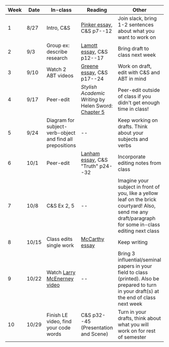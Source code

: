 | Week | Date | In-class | Reading | Other |
| --- | --- | --- | --- | --- |
| 1  | 8/27 | Intro, C&S | [Pinker essay](../6110-papers/pinker.pdf), C&S p7--12 | Join slack, bring 1-2 sentences about what you want to work on |
| 2 | 9/3 | Group ex: describe research | [Lamott essay](../6110-papers/lamott.pdf), C&S p12--17 | Bring draft to class next week |
| 3 | 9/10 | Watch 2 ABT videos | [Greene essay](../6110-papers/greene.pdf), C&S p17--24 | Work on draft, edit with C&S and ABT in mind |
| 4 | 9/17 | Peer-edit | *Stylish Academic Writing* by Helen Sword: [Chapter 5](../6110-papers/Sword-chapter5.pdf) | Peer-edit outside of class if you didn't get enough time in class! |
| 5 | 9/24 | Diagram for subject-verb-object and find all prepositions | -- | Keep working on drafts. Think about your subjects and verbs |
| 6 | 10/1 | Peer-edit | [Lanham essay](../6110-papers/lanham.pdf), C&S "Truth" p24--32 | Incorporate editing notes from class |
| 7 | 10/8 | C&S Ex 2, 5 | -- | Imagine your subject in front of you, like a yellow leaf on the brick courtyard! Also, send me any draft/paragraph for some in-class editing next class |
| 8 | 10/15 | Class edits single work | [McCarthy essay](../6110-papers/mccarthy.pdf) | Keep writing |
| 9 | 10/22 | Watch [Larry McEnerney video](https://www.youtube.com/watch?v=vtIzMaLkCaM) | -- | Bring 3 influential/seminal papers in your field to class (printed). Also be prepared to turn in your draft(s) at the end of class next week |
| 10 | 10/29 | Finish LE video, find your code words | C&S p32--45 (Presentation and Scene) | Turn in your drafts, think about what you will work on for rest of semester |
